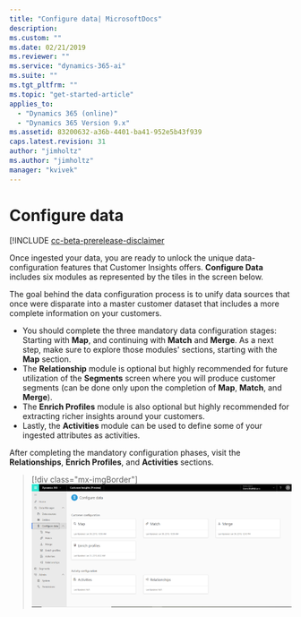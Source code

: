 ```yaml
---
title: "Configure data| MicrosoftDocs"
description: 
ms.custom: ""
ms.date: 02/21/2019
ms.reviewer: ""
ms.service: "dynamics-365-ai"
ms.suite: ""
ms.tgt_pltfrm: ""
ms.topic: "get-started-article"
applies_to: 
  - "Dynamics 365 (online)"
  - "Dynamics 365 Version 9.x"
ms.assetid: 83200632-a36b-4401-ba41-952e5b43f939
caps.latest.revision: 31
author: "jimholtz"
ms.author: "jimholtz"
manager: "kvivek"
---
```

# Configure data

[!INCLUDE [cc-beta-prerelease-disclaimer](../includes/cc-beta-prerelease-disclaimer.md)

Once ingested your data, you are ready to unlock the unique data-configuration features that Customer Insights offers. **Configure Data** includes six modules as represented by the tiles in the screen below.
 
The goal behind the data configuration process is to unify data sources that once were disparate into a master customer dataset that includes a more complete information on your customers.  

- You should complete the three mandatory data configuration stages: Starting with **Map**, and continuing with **Match** and **Merge**. As a next step, make sure to explore those modules' sections, starting with the **Map** section.
- The **Relationship** module is optional but highly recommended for future utilization of the **Segments** screen where you will produce customer segments (can be done only upon the completion of **Map**, **Match**, and **Merge**).
- The **Enrich Profiles** module is also optional but highly recommended for extracting richer insights around your customers. 
- Lastly, the **Activities** module can be used to define some of your ingested attributes as activities.

After completing the mandatory configuration phases, visit the **Relationships**, **Enrich Profiles**, and **Activities** sections. 

> [!div class="mx-imgBorder"] 
> ![](media/configure-data-page2.png "Configure data page")
